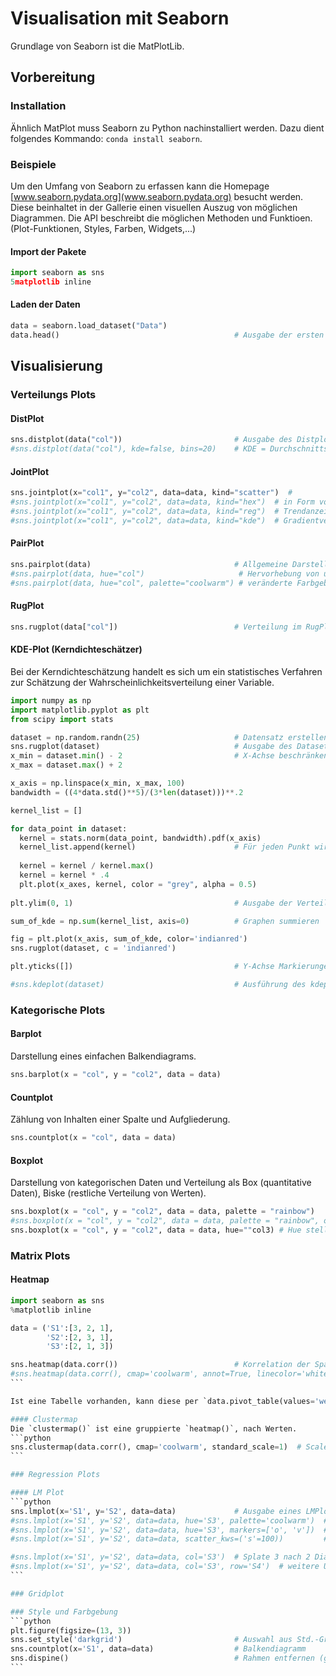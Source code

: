 # Visualisation mit Seaborn
Grundlage von Seaborn ist die MatPlotLib.

## Vorbereitung

### Installation
Ähnlich MatPlot muss Seaborn zu Python nachinstalliert werden. Dazu dient folgendes Kommando: `conda install seaborn`.

### Beispiele
Um den Umfang von Seaborn zu erfassen kann die Homepage [www.seaborn.pydata.org](www.seaborn.pydata.org) besucht werden. Diese beinhaltet in der Gallerie einen visuellen Auszug von möglichen Diagrammen. Die API beschreibt die möglichen Methoden und Funktioen. (Plot-Funktionen, Styles, Farben, Widgets,...)

#### Import der Pakete
```python
import seaborn as sns
5matplotlib inline
```

#### Laden der Daten
```python
data = seaborn.load_dataset("Data")
data.head()                                       # Ausgabe der ersten 5 Datensätze
```

## Visualisierung

### Verteilungs Plots

#### DistPlot
```python
sns.distplot(data("col"))                         # Ausgabe des Distplot Diagramms
#sns.distplot(data("col"), kde=false, bins=20)    # KDE = Durchschnittsfunktion, bins = Anzahl der Boxen
```

#### JointPlot
```python
sns.jointplot(x="col1", y="col2", data=data, kind="scatter")  # 
#sns.jointplot(x="col1", y="col2", data=data, kind="hex")  # in Form von Hexagons
#sns.jointplot(x="col1", y="col2", data=data, kind="reg")  # Trendanzeige
#sns.jointplot(x="col1", y="col2", data=data, kind="kde")  # Gradientverteilung
```

#### PairPlot
```python
sns.pairplot(data)                                # Allgemeine Darstellung
#sns.pairplot(data, hue="col")                     # Hervorhebung von untersch. Werten der Spalte
#sns.pairplot(data, hue="col", palette="coolwarm") # veränderte Farbgebung
```

#### RugPlot
```python
sns.rugplot(data["col"])                          # Verteilung im RugPlot-Diagramm (ähnlich Barcode)
```

#### KDE-Plot (Kerndichteschätzer)
Bei der Kerndichteschätzung handelt es sich um ein statistisches Verfahren zur Schätzung der Wahrscheinlichkeitsverteilung einer Variable.
```python
import numpy as np
import matplotlib.pyplot as plt
from scipy import stats

dataset = np.random.randn(25)                     # Datensatz erstellen
sns.rugplot(dataset)                              # Ausgabe des Dataset als Rugplot (Verteilung)
x_min = dataset.min() - 2                         # X-Achse beschränken
x_max = dataset.max() + 2

x_axis = np.linspace(x_min, x_max, 100)
bandwidth = ((4*data.std()**5)/(3*len(dataset)))**.2

kernel_list = []

for data_point in dataset:
  kernel = stats.norm(data_point, bandwidth).pdf(x_axis)
  kernel_list.append(kernel)                      # Für jeden Punkt wird ein Kernel erstellt und angefügt
  
  kernel = kernel / kernel.max()
  kernel = kernel * .4
  plt.plot(x_axes, kernel, color = "grey", alpha = 0.5)
  
plt.ylim(0, 1)                                    # Ausgabe der Verteilung als Graphen, die Summe der Graphen stellt der KDE-Plot dar

sum_of_kde = np.sum(kernel_list, axis=0)          # Graphen summieren

fig = plt.plot(x_axis, sum_of_kde, color='indianred')
sns.rugplot(dataset, c = 'indianred')

plt.yticks([])                                    # Y-Achse Markierungen entfernen

#sns.kdeplot(dataset)                             # Ausführung des kdeplot
```

### Kategorische Plots

#### Barplot
Darstellung eines einfachen Balkendiagrams.
```python
sns.barplot(x = "col", y = "col2", data = data)
```

#### Countplot
Zählung von Inhalten einer Spalte und Aufgliederung.
```python
sns.countplot(x = "col", data = data)
```

#### Boxplot
Darstellung von kategorischen Daten und Verteilung als Box (quantitative Daten), Biske (restliche Verteilung von Werten).
```python
sns.boxplot(x = "col", y = "col2", data = data, palette = "rainbow")
#sns.boxplot(x = "col", y = "col2", data = data, palette = "rainbow", orient = "h")  # horizontale Ausrichtung
sns.boxplot(x = "col", y = "col2", data = data, hue=""col3) # Hue stellt Verteilung nebeneinander nach Spalte
```

### Matrix Plots

#### Heatmap
````python
import seaborn as sns
%matplotlib inline

data = ('S1':[3, 2, 1],
        'S2':[2, 3, 1],
        'S3':[2, 1, 3])

sns.heatmap(data.corr())                          # Korrelation der Spalten zueinander
#sns.heatmap(data.corr(), cmap='coolwarm', annot=True, linecolor='white', linewidth=1) # Farbkorrektur, Inhalt anzeigen, Linien
```

Ist eine Tabelle vorhanden, kann diese per `data.pivot_table(values='werte', index='rows', columns='cols')`.

#### Clustermap
Die `clustermap()` ist eine gruppierte `heatmap()`, nach Werten.
```python
sns.clustermap(data.corr(), cmap='coolwarm', standard_scale=1)  # Scale beschr. die Gliederung der Cluster
```

### Regression Plots

#### LM Plot
```python
sns.lmplot(x='S1', y='S2', data=data)             # Ausgabe eines LMPlot
#sns.lmplot(x='S1', y='S2', data=data, hue='S3', palette='coolwarm')  # Unterteilung nach Spalte 3
#sns.lmplot(x='S1', y='S2', data=data, hue='S3', markers=['o', 'v'])  # Unterteilung mit Kreis und Dreieck
#sns.lmplot(x='S1', y='S2', data=data, scatter_kws=('s'=100))         # Marker vergrößern

#sns.lmplot(x='S1', y='S2', data=data, col='S3')  # Splate 3 nach 2 Diagrammen unterteilen
#sns.lmplot(x='S1', y='S2', data=data, col='S3', row='S4')  # weitere Unterteilung in Zeilen
```

### Gridplot

### Style und Farbgebung 
```python
plt.figure(figsize=(13, 3))
sns.set_style('darkgrid')                         # Auswahl aus Std.-Grids
sns.countplot(x='S1', data=data)                  # Balkendiagramm
sns.dispine()                                     # Rahmen entfernen (ggf. auch Parameter: left=true)
```

